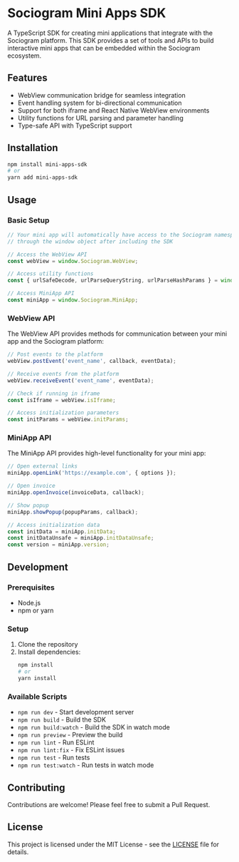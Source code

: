 # Sociogram Mini Apps SDK

A TypeScript SDK for creating mini applications that integrate with the Sociogram platform. This SDK provides a set of tools and APIs to build interactive mini apps that can be embedded within the Sociogram ecosystem.

## Features

- WebView communication bridge for seamless integration
- Event handling system for bi-directional communication
- Support for both iframe and React Native WebView environments
- Utility functions for URL parsing and parameter handling
- Type-safe API with TypeScript support

## Installation

```bash
npm install mini-apps-sdk
# or
yarn add mini-apps-sdk
```

## Usage

### Basic Setup

```typescript
// Your mini app will automatically have access to the Sociogram namespace
// through the window object after including the SDK

// Access the WebView API
const webView = window.Sociogram.WebView;

// Access utility functions
const { urlSafeDecode, urlParseQueryString, urlParseHashParams } = window.Sociogram.Utils;

// Access MiniApp API
const miniApp = window.Sociogram.MiniApp;
```

### WebView API

The WebView API provides methods for communication between your mini app and the Sociogram platform:

```typescript
// Post events to the platform
webView.postEvent('event_name', callback, eventData);

// Receive events from the platform
webView.receiveEvent('event_name', eventData);

// Check if running in iframe
const isIframe = webView.isIframe;

// Access initialization parameters
const initParams = webView.initParams;
```

### MiniApp API

The MiniApp API provides high-level functionality for your mini app:

```typescript
// Open external links
miniApp.openLink('https://example.com', { options });

// Open invoice
miniApp.openInvoice(invoiceData, callback);

// Show popup
miniApp.showPopup(popupParams, callback);

// Access initialization data
const initData = miniApp.initData;
const initDataUnsafe = miniApp.initDataUnsafe;
const version = miniApp.version;
```

## Development

### Prerequisites

- Node.js
- npm or yarn

### Setup

1. Clone the repository
2. Install dependencies:
   ```bash
   npm install
   # or
   yarn install
   ```

### Available Scripts

- `npm run dev` - Start development server
- `npm run build` - Build the SDK
- `npm run build:watch` - Build the SDK in watch mode
- `npm run preview` - Preview the build
- `npm run lint` - Run ESLint
- `npm run lint:fix` - Fix ESLint issues
- `npm run test` - Run tests
- `npm run test:watch` - Run tests in watch mode

## Contributing

Contributions are welcome! Please feel free to submit a Pull Request.

## License

This project is licensed under the MIT License - see the [LICENSE](LICENSE) file for details. 